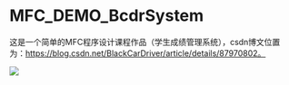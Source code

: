 # MFC_DEMO_BcdrSystem

这是一个简单的MFC程序设计课程作品（学生成绩管理系统），csdn博文位置为：https://blog.csdn.net/BlackCarDriver/article/details/87970802。

![](https://img-blog.csdnimg.cn/20190227132126267.PNG?x-oss-process=image/watermark,type_ZmFuZ3poZW5naGVpdGk,shadow_10,text_aHR0cHM6Ly9ibG9nLmNzZG4ubmV0L0JsYWNrQ2FyRHJpdmVy,size_16,color_FFFFFF,t_70)

